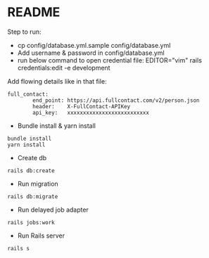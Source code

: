 # README
Step to run:

* cp config/database.yml.sample config/database.yml
* Add username & password in config/database.yml
* run below command to open credential file:
EDITOR="vim" rails credentials:edit -e development

Add flowing details like in that file:

```
full_contact:
        end_point: https://api.fullcontact.com/v2/person.json
        header:    X-FullContact-APIKey
        api_key:   xxxxxxxxxxxxxxxxxxxxxxxxxx
```

* Bundle install & yarn install
```
bundle install
yarn install
```

* Create db
```
rails db:create
```

* Run migration
```
rails db:migrate
```

* Run delayed job adapter
```
rails jobs:work
```

* Run Rails server
```
rails s
```
